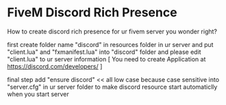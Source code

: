 # FiveM Discord Rich Presence

How to create discord rich presence for ur fivem server you wonder right?

first create folder name "discord" in resources folder in ur server
and put "client.lua" and "fxmanifest.lua" into "discord" folder
and please edit "client.lua" to ur server information [ You need to create Application at https://discord.com/developers/ ]

final step
add "ensure discord" << all low case because case sensitive into "server.cfg" in ur server folder
to make discord resource start automaticlly when you start server
